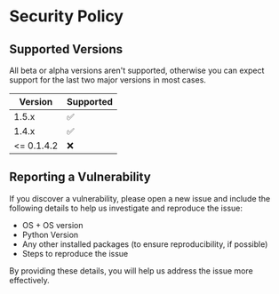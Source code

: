 # Security Policy

## Supported Versions

All beta or alpha versions aren't supported, otherwise you can expect support for the last two major versions in most cases.

| Version    | Supported          |
| ---------  | ------------------ |
| 1.5.x      | :white_check_mark: |
| 1.4.x      | :white_check_mark: |
| <= 0.1.4.2 | :x:                |

## Reporting a Vulnerability

If you discover a vulnerability, please open a new issue and include the following details to help us investigate and reproduce the issue:
- OS + OS version
- Python Version
- Any other installed packages (to ensure reproducibility, if possible)
- Steps to reproduce the issue

By providing these details, you will help us address the issue more effectively.
